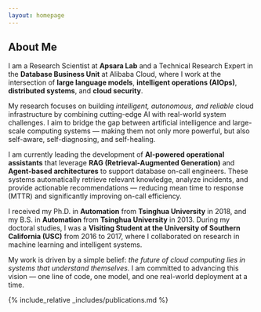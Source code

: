 ```yaml
---
layout: homepage
---
```


## About Me

I am a Research Scientist at **Apsara Lab** and a Technical Research Expert in the **Database Business Unit** at Alibaba Cloud, where I work at the intersection of **large language models**, **intelligent operations (AIOps)**, **distributed systems**, and **cloud security**.

My research focuses on building *intelligent, autonomous, and reliable* cloud infrastructure by combining cutting-edge AI with real-world system challenges. I aim to bridge the gap between artificial intelligence and large-scale computing systems — making them not only more powerful, but also self-aware, self-diagnosing, and self-healing.

I am currently leading the development of **AI-powered operational assistants** that leverage **RAG (Retrieval-Augmented Generation)** and **Agent-based architectures** to support database on-call engineers. These systems automatically retrieve relevant knowledge, analyze incidents, and provide actionable recommendations — reducing mean time to response (MTTR) and significantly improving on-call efficiency.

I received my Ph.D. in **Automation** from **Tsinghua University** in 2018, and my B.S. in **Automation** from **Tsinghua University** in 2013. During my doctoral studies, I was a **Visiting Student at the University of Southern California (USC)** from 2016 to 2017, where I collaborated on research in machine learning and intelligent systems.

My work is driven by a simple belief: *the future of cloud computing lies in systems that understand themselves*. I am committed to advancing this vision — one line of code, one model, and one real-world deployment at a time.

{% include_relative _includes/publications.md %}
